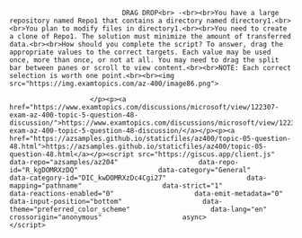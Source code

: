 <p class="card-text">
							
								DRAG DROP<br> -<br><br>You have a large repository named Repo1 that contains a directory named directory1.<br><br>You plan to modify files in directory1.<br><br>You need to create a clone of Repo1. The solution must minimize the amount of transferred data.<br><br>How should you complete the script? To answer, drag the appropriate values to the correct targets. Each value may be used once, more than once, or not at all. You may need to drag the split bar between panes or scroll to view content.<br><br>NOTE: Each correct selection is worth one point.<br><br><img src="https://img.examtopics.com/az-400/image86.png">
							
						</p><p><a href="https://www.examtopics.com/discussions/microsoft/view/122307-exam-az-400-topic-5-question-48-discussion/">https://www.examtopics.com/discussions/microsoft/view/122307-exam-az-400-topic-5-question-48-discussion/</a></p><p><a href="https://azsamples.github.io/staticfiles/az400/topic-05-question-48.html">https://azsamples.github.io/staticfiles/az400/topic-05-question-48.html</a></p><script src="https://giscus.app/client.js"                    data-repo="azsamples/az204"                    data-repo-id="R_kgDOMRXzDQ"                    data-category="General"                    data-category-id="DIC_kwDOMRXzDc4Cgi27"                    data-mapping="pathname"                    data-strict="1"                    data-reactions-enabled="0"                    data-emit-metadata="0"                    data-input-position="bottom"                    data-theme="preferred_color_scheme"                    data-lang="en"                    crossorigin="anonymous"                    async>                    </script>